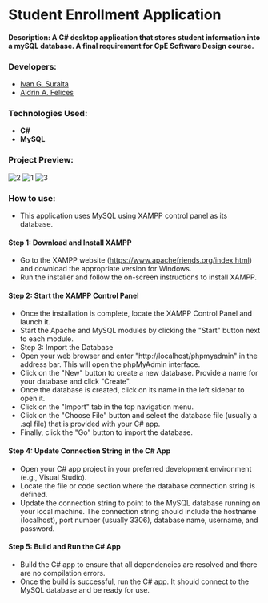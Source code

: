 # Student Enrollment Application
#### Description: A C# desktop application that stores student information into a mySQL database. A final requirement for CpE Software Design course.
### Developers:
- [Ivan G. Suralta](https://github.com/ivanovich18)
- [Aldrin A. Felices](https://github.com/bossaldrin)
### Technologies Used:
- **C#**
- **MySQL**
### Project Preview:
![2](https://github.com/ivanovich18/Student-Enrollment-Application/assets/88656474/077ca519-e2a7-415b-af4b-d1bb2e1b634d)
![1](https://github.com/ivanovich18/Student-Enrollment-Application/assets/88656474/829e9511-415e-4f9b-a9b4-3f240ad6f363)
![3](https://github.com/ivanovich18/Student-Enrollment-Application/assets/88656474/23b54b25-181a-445e-915d-af0ea9450efb)
### How to use:
- This application uses MySQL using XAMPP control panel as its database.
#### Step 1: Download and Install XAMPP
- Go to the XAMPP website (https://www.apachefriends.org/index.html) and download the appropriate version for Windows.
- Run the installer and follow the on-screen instructions to install XAMPP.
#### Step 2: Start the XAMPP Control Panel
- Once the installation is complete, locate the XAMPP Control Panel and launch it.
- Start the Apache and MySQL modules by clicking the "Start" button next to each module.
- Step 3: Import the Database
- Open your web browser and enter "http://localhost/phpmyadmin" in the address bar. This will open the phpMyAdmin interface.
- Click on the "New" button to create a new database. Provide a name for your database and click "Create".
- Once the database is created, click on its name in the left sidebar to open it.
- Click on the "Import" tab in the top navigation menu.
- Click on the "Choose File" button and select the database file (usually a .sql file) that is provided with your C# app.
- Finally, click the "Go" button to import the database.
#### Step 4: Update Connection String in the C# App
- Open your C# app project in your preferred development environment (e.g., Visual Studio).
- Locate the file or code section where the database connection string is defined.
- Update the connection string to point to the MySQL database running on your local machine. The connection string should include the hostname (localhost), port number (usually 3306), database name, username, and password.
#### Step 5: Build and Run the C# App
- Build the C# app to ensure that all dependencies are resolved and there are no compilation errors.
- Once the build is successful, run the C# app. It should connect to the MySQL database and be ready for use.
